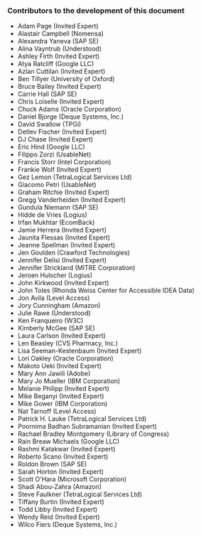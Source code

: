 ### Contributors to the development of this document

- Adam Page (Invited Expert)
- Alastair Campbell (Nomensa)
- Alexandra Yaneva (SAP SE)
- Alina Vayntrub (Understood)
- Ashley Firth (Invited Expert)
- Atya Ratcliff (Google LLC)
- Azlan Cuttilan (Invited Expert)
- Ben Tillyer (University of Oxford)
- Bruce Bailey (Invited Expert)
- Carrie Hall (SAP SE)
- Chris Loiselle (Invited Expert)
- Chuck Adams (Oracle Corporation)
- Daniel Bjorge (Deque Systems, Inc.)
- David Swallow (TPGi)
- Detlev Fischer (Invited Expert)
- DJ Chase (Invited Expert)
- Eric Hind (Google LLC)
- Filippo Zorzi (UsableNet)
- Francis Storr (Intel Corporation)
- Frankie Wolf (Invited Expert)
- Gez Lemon (TetraLogical Services Ltd)
- Giacomo Petri (UsableNet)
- Graham Ritchie (Invited Expert)
- Gregg Vanderheiden (Invited Expert)
- Gundula Niemann (SAP SE)
- Hidde de Vries (Logius)
- Irfan Mukhtar (EcomBack)
- Jamie Herrera (Invited Expert)
- Jaunita Flessas (Invited Expert)
- Jeanne Spellman (Invited Expert)
- Jen Goulden (Crawford Technologies)
- Jennifer Delisi (Invited Expert)
- Jennifer Strickland (MITRE Corporation)
- Jeroen Hulscher (Logius)
- John Kirkwood (Invited Expert)
- John Toles (Rhonda Weiss Center for Accessible IDEA Data)
- Jon Avila (Level Access)
- Jory Cunningham (Amazon)
- Julie Rawe (Understood)
- Ken Franqueiro (W3C)
- Kimberly McGee (SAP SE)
- Laura Carlson (Invited Expert)
- Len Beasley (CVS Pharmacy, Inc.)
- Lisa Seeman-Kestenbaum (Invited Expert)
- Lori Oakley (Oracle Corporation)
- Makoto Ueki (Invited Expert)
- Mary Ann Jawili (Adobe)
- Mary Jo Mueller (IBM Corporation)
- Melanie Philipp (Invited Expert)
- Mike Beganyi (Invited Expert)
- Mike Gower (IBM Corporation)
- Nat Tarnoff (Level Access)
- Patrick H. Lauke (TetraLogical Services Ltd)
- Poornima Badhan Subramanian (Invited Expert)
- Rachael Bradley Montgomery (Library of Congress)
- Rain Breaw Michaels (Google LLC)
- Rashmi Katakwar (Invited Expert)
- Roberto Scano (Invited Expert)
- Roldon Brown (SAP SE)
- Sarah Horton (Invited Expert)
- Scott O'Hara (Microsoft Corporation)
- Shadi Abou-Zahra (Amazon)
- Steve Faulkner (TetraLogical Services Ltd)
- Tiffany Burtin (Invited Expert)
- Todd Libby (Invited Expert)
- Wendy Reid (Invited Expert)
- Wilco Fiers (Deque Systems, Inc.)